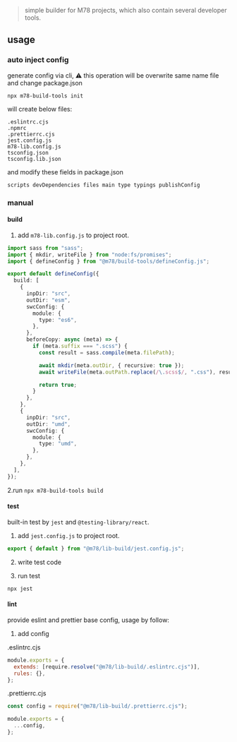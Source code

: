 > simple builder for M78 projects, which also contain several developer tools.

## usage

### auto inject config

generate config via cli, ⚠️ this operation will be overwrite same name file and change package.json

```shell
npx m78-build-tools init
```

will create below files:

```shell
.eslintrc.cjs
.npmrc
.prettierrc.cjs
jest.config.js
m78-lib.config.js
tsconfig.json
tsconfig.lib.json
```

and modify these fields in package.json

```shell
scripts devDependencies files main type typings publishConfig
```

### manual

#### build

1. add `m78-lib.config.js` to project root.

```ts
import sass from "sass";
import { mkdir, writeFile } from "node:fs/promises";
import { defineConfig } from "@m78/build-tools/defineConfig.js";

export default defineConfig({
  build: [
    {
      inpDir: "src",
      outDir: "esm",
      swcConfig: {
        module: {
          type: "es6",
        },
      },
      beforeCopy: async (meta) => {
        if (meta.suffix === ".scss") {
          const result = sass.compile(meta.filePath);

          await mkdir(meta.outDir, { recursive: true });
          await writeFile(meta.outPath.replace(/\.scss$/, ".css"), result.css);

          return true;
        }
      },
    },
    {
      inpDir: "src",
      outDir: "umd",
      swcConfig: {
        module: {
          type: "umd",
        },
      },
    },
  ],
});
```

2.run `npx m78-build-tools build`

#### test

built-in test by `jest` and `@testing-library/react`.

1. add `jest.config.js` to project root.

```ts
export { default } from "@m78/lib-build/jest.config.js";
```

2. write test code

3. run test

```shell
npx jest
```

#### lint

provide eslint and prettier base config, usage by follow:

1. add config

.eslintrc.cjs

```js
module.exports = {
  extends: [require.resolve("@m78/lib-build/.eslintrc.cjs")],
  rules: {},
};
```

.prettierrc.cjs

```js
const config = require("@m78/lib-build/.prettierrc.cjs");

module.exports = {
  ...config,
};
```
